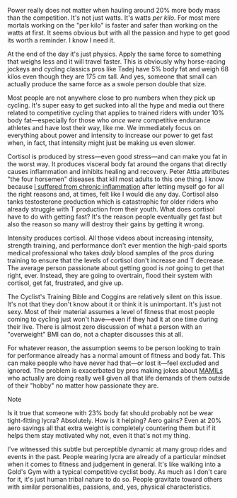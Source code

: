 Power really does not matter when hauling around 20% more body mass than the competition. It's not just watts. It's watts *per kilo*. For most mere mortals working on the "per kilo" is faster and safer than working on the watts at first. It seems obvious but with all the passion and hype to get good its worth a reminder. I know I need it.

At the end of the day it's just physics. Apply the same force to something that weighs less and it will travel faster. This is obviously why horse-racing jockeys and cycling classics pros like Tadej have 5% body fat and weigh 68 kilos even though they are 175 cm tall. And yes, someone that small can actually produce the same force as a swole person double that size.

Most people are not anywhere close to pro numbers when they pick up cycling. It's super easy to get sucked into all the hype and media out there related to competitive cycling that applies to trained riders with under 10% body fat—especially for those who *once were* competitive endurance athletes and have lost their way, like me. We immediately focus on everything about power and intensity to increase our power to get fast when, in fact, that intensity might just be making us even slower.

Cortisol is produced by stress—even good stress—and can make you fat in the worst way. It produces visceral body fat around the organs that directly causes inflammation and inhibits healing and recovery. Peter Attia attributes "the four horsemen" diseases that kill most adults to this one thing. I know because [I suffered from chronic inflammation](Chronic%20inflammation%20cured.md) after letting myself go for all the right reasons and, at times, felt like I would die any day. Cortisol also tanks testosterone production which is catastrophic for older riders who already struggle with T production from their youth. What does cortisol have to do with getting fast? It's the reason people eventually get fast but also the reason so many will destroy their gains by getting it wrong.

Intensity produces cortisol. All those videos about increasing intensity, strength training, and performance don't ever mention the high-paid sports medical professional who takes *daily* blood samples of the pros during training to ensure that the levels of cortisol don't increase and T decrease. The average person passionate about getting good is *not* going to get that right, ever. Instead, they are going to overtrain, flood their system with cortisol, get fat, frustrated, and give up.

The Cyclist's Training Bible and Coggins are relatively silent on this issue. It's not that they don't know about it or think it is unimportant. It's just not sexy. Most of their material assumes a level of fitness that most people coming to cycling just won't have—even if they had it at one time during their live. There is almost zero discussion of what a person with an "overweight" BMI can do, not a chapter discusses this at all. 

For whatever reason, the assumption seems to be person looking to train for performance already has a normal amount of fitness and body fat. This can make people who have never had that—or lost it—feel excluded and ignored. The problem is exacerbated by pros making jokes about [MAMILs](MAMIL%20-%20Middle-Age%20Men%20In%20Lycra.md) who actually are doing really well given all that life demands of them outside of their "hobby" no matter how passionate they are. 


> [!NOTE]
>Is it true that someone with 23% body fat should probably not be wear tight-fitting lycra? Absolutely. How is it helping? Aero gains? Even at 20% aero savings all that extra weight is completely countering them but if it helps them stay motivated why not, even it that's not my thing.

I've witnessed this subtle but perceptible dynamic at many group rides and events in the past. People wearing lycra are already of a particular mindset when it comes to fitness and judgement in general. It's like walking into a Gold's Gym with a typical competitive cyclist body. As much as I don't care for it, it's just human tribal nature to do so. People gravitate toward others with similar personalities, passions, and, yes, physical characteristics.